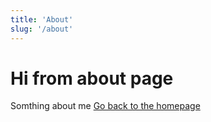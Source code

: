 ```yaml
---
title: 'About'
slug: '/about'
---
```


# Hi from about page

Somthing about me
<a href="/">Go back to the homepage</a>
